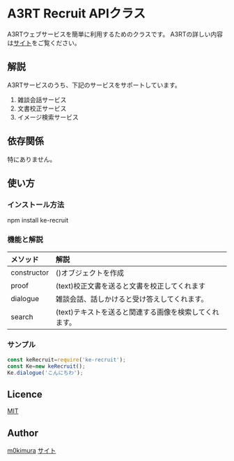 A3RT Recruit APIクラス
====

A3RTウェブサービスを簡単に利用するためのクラスです。
A3RTの詳しい内容は[サイト](https://a3rt.recruit-tech.co.jp)をご覧ください。

## 解説
  A3RTサービスのうち、下記のサービスをサポートしています。
  1. 雑談会話サービス
  2. 文書校正サービス
  3. イメージ検索サービス

## 依存関係
  特にありません。

## 使い方
### インストール方法
  npm install ke-recruit

### 機能と解説
|メソッド|解説|
|:-|:-|
|constructor|()オブジェクトを作成|
|proof|(text)校正文書を送ると文書を校正してくれます|
|dialogue|雑談会話、話しかけると受け答えしてくれます。|
|search|(text)テキストを送ると関連する画像を検索してくれます。|

### サンプル
~~~javascript
const keRecruit=require('ke-recruit');
const Ke=new keRecruit();
Ke.dialogue('こんにちわ');
~~~


## Licence

[MIT](https://github.com/tcnksm/tool/blob/master/LICENCE)

## Author

[m0kimura](https://github.com/m0kimura)
[サイト](https://www.kmrweb.net/)
